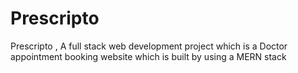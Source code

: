 # Prescripto
Prescripto , A full stack web development project which is a Doctor appointment booking website which is built by using a MERN stack
